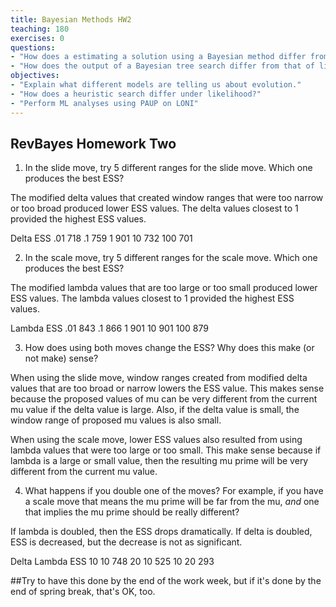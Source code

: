 ```yaml
---
title: Bayesian Methods HW2
teaching: 180
exercises: 0
questions:
- "How does a estimating a solution using a Bayesian method differ from likelihood?"
- "How does the output of a Bayesian tree search differ from that of likelihood or parsimony?"
objectives:
- "Explain what different models are telling us about evolution."  
- "How does a heuristic search differ under likelihood?"
- "Perform ML analyses using PAUP on LONI" 
---
```


## RevBayes Homework Two

1. In the slide move, try 5 different ranges for the slide move. Which one produces the best ESS? 

The modified delta values that created window ranges that were too narrow or too broad produced lower ESS values.  The delta values closest to 1 provided the highest ESS values.

Delta  	ESS
.01	718
.1	759
1	901
10	732
100	701

2. In the scale move, try 5 different ranges for the scale move. Which one produces the best ESS?

The modified lambda values that are too large or too small produced lower ESS values.  The lambda values closest to 1 provided the highest ESS values. 

Lambda	ESS 
.01	843
.1	866
1	901
10	901
100	879

3. How does using both moves change the ESS? Why does this make (or not make) sense?

When using the slide move, window ranges created from modified delta values that are too broad or narrow lowers the ESS value.  This makes sense because the proposed values of mu can be very different from the current mu value if the delta value is large.  Also, if the delta value is small, the window range of proposed mu values is also small.  

When using the scale move, lower ESS values also resulted from using lambda values that were too large or too small.  This make sense because if lambda is a large or small value, then the resulting mu prime will be very different from the current mu value. 

4. What happens if you double one of the moves? For example, if you have a scale move that means the mu prime will be far from the mu, _and_ one that implies the mu prime should be really different? 

If lambda is doubled, then the ESS drops dramatically.  If delta is doubled, ESS is decreased, but the decrease is not as significant.

Delta	Lambda	ESS
10	10	748
20	10	525
10	20	293 

##Try to have this done by the end of the work week, but if it's done by the end of spring break, that's OK, too.